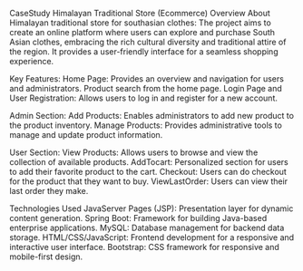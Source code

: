  CaseStudy
Himalayan Traditional Store (Ecommerce) 
Overview
About Himalayan traditional store for southasian clothes:
The project aims to create an online platform where users can explore and purchase South Asian clothes, embracing the rich cultural diversity and traditional attire
of the region. It provides a user-friendly interface for a seamless shopping experience.

Key Features:
Home Page:
Provides an overview and navigation for users and administrators.
Product search from the home page.
Login Page and User Registration:
Allows users to log in and register for a new account.

Admin Section:
Add Products:
Enables administrators to add new product to the product inventory.
Manage Products:
Provides administrative tools to manage and update product information.

User Section:
View Products:
Allows users to browse and view the collection of available products.
AddTocart:
Personalized section for users to add their favorite product to the cart.
Checkout:
Users can do checkout for the product that they want to buy.
ViewLastOrder:
Users can view their last order they make.

Technologies Used
JavaServer Pages (JSP): Presentation layer for dynamic content generation.
Spring Boot: Framework for building Java-based enterprise applications.
MySQL: Database management for backend data storage.
HTML/CSS/JavaScript: Frontend development for a responsive and interactive user interface.
Bootstrap: CSS framework for responsive and mobile-first design.